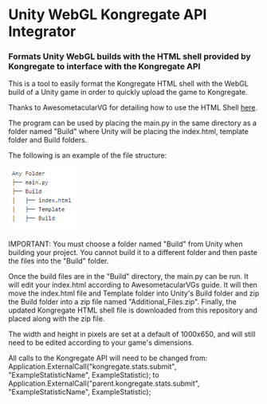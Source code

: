 # Unity WebGL Kongregate API Integrator
### Formats Unity WebGL builds with the HTML shell provided by Kongregate to interface with the Kongregate API

This is a tool to easily format the Kongregate HTML shell with the WebGL build of a Unity game in order to
quickly upload the game to Kongregate.

Thanks to AwesometacularVG for detailing how to use the HTML Shell [here](https://www.kongregate.com/forums/1021798-game-programming-subforum/topics/614955-guide-uploading-unity-webgl-games-with-kongs-api).

The program can be used by placing the main.py in the same directory as a folder named "Build" where Unity
will be placing the index.html, template folder and Build folders.

The following is an example of the file structure: 

![Example file structure](https://raw.githubusercontent.com/bhattarai333/UnityWebGLKongregateAPIIntegrator/master/filestructure.png)

IMPORTANT: You must choose a folder named "Build" from Unity when building your project. You cannot build it to a different folder and then paste the files into the "Build" folder.

Once the build files are in the "Build" directory, the main.py can be run. It will edit your index.html according 
to AwesometacularVGs guide. It will then move the index.html file and Template folder into Unity's Build folder
and zip the Build folder into a zip file named "Additional_Files.zip". Finally, the updated Kongregate HTML shell
file is downloaded from this repository and placed along with the zip file.

The width and height in pixels are set at a default of 1000x650, and will still need to be edited according to your
game's dimensions.

All calls to the Kongregate API will need to be changed from:
Application.ExternalCall("kongregate.stats.submit", "ExampleStatisticName", ExampleStatistic);
to
Application.ExternalCall("parent.kongregate.stats.submit", "ExampleStatisticName", ExampleStatistic);
